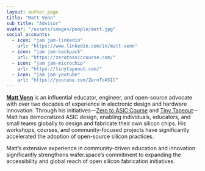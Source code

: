 ```yaml
---
layout: author_page
title: "Matt Venn"
sub_title: "Advisor"
avatar: "/assets/images/people/matt.jpg"
social_accounts:
  - icon: "jam jam-linkedin"
    url: "https://www.linkedin.com/in/matt-venn"
  - icon: "jam jam-backpack"
    url: "https://zerotoasiccourse.com/"
  - icon: "jam jam-microchip"
    url: "https://tinytapeout.com/"
  - icon: "jam jam-youtube"
    url: "https://youtube.com/ZeroToASIC"
---
```

**[Matt Venn](https://www.zerotoasiccourse.com/matt_venn/)** is an influential educator, engineer, and open-source advocate with over two decades of experience in electronic design and hardware innovation. Through his initiatives—[Zero to ASIC Course](https://www.zerotoasiccourse.com) and [Tiny Tapeout](https://tinytapeout.com)—Matt has democratized ASIC design, enabling individuals, educators, and small teams globally to design and fabricate their own silicon chips. His workshops, courses, and community-focused projects have significantly accelerated the adoption of open-source silicon practices.

Matt’s extensive experience in community-driven education and innovation significantly strengthens wafer.space’s commitment to expanding the accessibility and global reach of open silicon fabrication initiatives.

